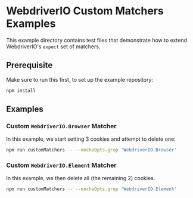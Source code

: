 # WebdriverIO Custom Matchers Examples

This example directory contains test files that demonstrate how to extend WebdriverIO's `expect` set of matchers.

## Prerequisite

Make sure to run this first, to set up the example repository:

```sh
npm install
```

## Examples

### Custom `WebdriverIO.Browser` Matcher
In this example, we start setting 3 cookies and attempt to delete one:

```sh
npm run customMatchers -- --mochaOpts.grep 'WebdriverIO.Browser'
```

### Custom `WebdriverIO.Element` Matcher
In this example, we then delete all (the remaining 2) cookies.

```sh
npm run customMatchers -- --mochaOpts.grep 'WebdriverIO.Element'
```

